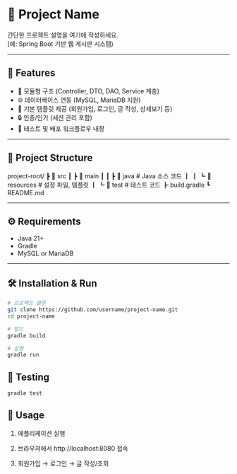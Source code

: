 # 📌 Project Name

간단한 프로젝트 설명을 여기에 작성하세요.  
(예: Spring Boot 기반 웹 게시판 시스템)

---

## 🚀 Features
- 🧩 모듈형 구조 (Controller, DTO, DAO, Service 계층)
- 🌐 데이터베이스 연동 (MySQL, MariaDB 지원)
- 🎨 기본 템플릿 제공 (회원가입, 로그인, 글 작성, 상세보기 등)
- 🔒 인증/인가 (세션 관리 포함)
- 🧪 테스트 및 배포 워크플로우 내장

---

## 📂 Project Structure

project-root/ 
┣ 📂 src 
┃ ┣ 📂 main
┃ ┃ ┣ 📂 java # Java 소스 코드 
┃ ┃ ┗ 📂 resources # 설정 파일, 템플릿 
┃ ┗ 📂 test # 테스트 코드 
┣ build.gradle 
┗ README.md


---

## ⚙️ Requirements
- Java 21+
- Gradle
- MySQL or MariaDB

---

## 🛠 Installation & Run

```bash
# 프로젝트 클론
git clone https://github.com/username/project-name.git
cd project-name

# 빌드
gradle build

# 실행
gradle run
```

## 🧪 Testing

```bash
gradle test
```

## 📖 Usage
1. 애플리케이션 실행

2. 브라우저에서 http://localhost:8080 접속

3. 회원가입 → 로그인 → 글 작성/조회
